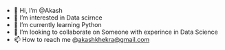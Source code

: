 - 👋 Hi, I’m @Akash
- 👀 I’m interested in Data scirnce
- 🌱 I’m currently learning Python
- 💞️ I’m looking to collaborate on Someone with experince in Data Science
- 📫 How to reach me @akashkhekra@gmail.com

<!---
Akas1jhh/Akas1jhh is a ✨ special ✨ repository because its `README.md` (this file) appears on your GitHub profile.
You can click the Preview link to take a look at your changes.
--->
